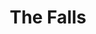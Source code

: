 ---
artist: K-Lone
title: 'The Falls'
apple_link: ""
link: 'https://www.dropbox.com/s/em0tk7w5uxyjtd2/KLoneFalls.zip?dl=1'
content: ""
new_image: ../assets/FFWD/Falls.jpg
published_date: '2020-06-12T18:49:15.000Z'
---